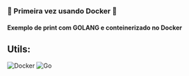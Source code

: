### 🐬 Primeira vez usando Docker 🐬 

#### Exemplo de print com GOLANG e conteinerizado no Docker


## Utils:
![Docker](https://img.shields.io/badge/docker-%230db7ed.svg?style=for-the-badge&logo=docker&logoColor=white) ![Go](https://img.shields.io/badge/go-%2300ADD8.svg?style=for-the-badge&logo=go&logoColor=white)